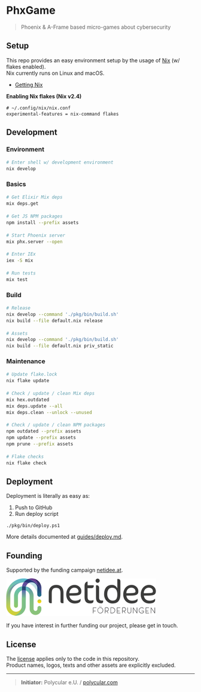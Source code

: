 # PhxGame

> Phoenix & A-Frame based micro-games about cybersecurity

## Setup

This repo provides an easy environment setup by the usage of [Nix](https://nixos.org) (w/ flakes enabled).  
Nix currently runs on Linux and macOS.

- [Getting Nix](https://nixos.org/download.html)

**Enabling Nix flakes (Nix v2.4)**

```
# ~/.config/nix/nix.conf
experimental-features = nix-command flakes
```

## Development

### Environment

```sh
# Enter shell w/ development environment
nix develop
```

### Basics

```sh
# Get Elixir Mix deps
mix deps.get

# Get JS NPM packages
npm install --prefix assets

# Start Phoenix server
mix phx.server --open

# Enter IEx
iex -S mix

# Run tests
mix test
```

### Build

```sh
# Release
nix develop --command './pkg/bin/build.sh'
nix build --file default.nix release

# Assets
nix develop --command './pkg/bin/build.sh'
nix build --file default.nix priv_static
```

### Maintenance

```sh
# Update flake.lock
nix flake update

# Check / update / clean Mix deps
mix hex.outdated
mix deps.update --all
mix deps.clean --unlock --unused

# Check / update / clean NPM packages
npm outdated --prefix assets
npm update --prefix assets
npm prune --prefix assets

# Flake checks
nix flake check
```

## Deployment

Deployment is literally as easy as:

1. Push to GitHub
2. Run deploy script

```pwsh
./pkg/bin/deploy.ps1
```

More details documented at [guides/deploy.md](./guides/deploy.md).

## Founding

Supported by the funding campaign [netidee.at](https://netidee.at/).

![netidee.at](priv/static/images/netidee_logo.svg "Netidee Logo")

If you have interest in further funding our project, please get in touch.

## License

The [license](LICENSE) applies only to the code in this repository.  
Product names, logos, texts and other assets are explicitly excluded.

---

> **Initiator:** Polycular e.U. / [polycular.com](https://www.polycular.com)
